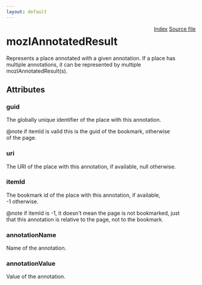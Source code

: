 ```yaml
---
layout: default
---
```

<div class='links' style='float:right'><a href="../index.html">Index</a>
<a href="http://dxr.mozilla.org/mozilla-central/source/toolkit/components/places/nsIAnnotationService.idl">Source file</a>
</div>

# mozIAnnotatedResult #
  
Represents a place annotated with a given annotation.  If a place has  
multiple annotations, it can be represented by multiple  
mozIAnnotatedResult(s).  
  

## Attributes ##

### guid ###
  
The globally unique identifier of the place with this annotation.  
  
@note if itemId is valid this is the guid of the bookmark, otherwise  
      of the page.  
  

### uri ###
  
The URI of the place with this annotation, if available, null otherwise.  
  

### itemId ###
  
The bookmark id of the place with this annotation, if available,  
-1 otherwise.  
  
@note if itemId is -1, it doesn't mean the page is not bookmarked, just  
      that this annotation is relative to the page, not to the bookmark.  
  

### annotationName ###
  
Name of the annotation.  
  

### annotationValue ###
  
Value of the annotation.  
  
